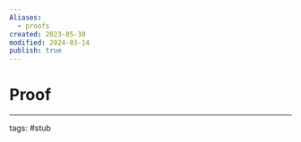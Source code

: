 ```yaml
---
Aliases:
  - proofs
created: 2023-05-30
modified: 2024-03-14
publish: true
---
```


# Proof

---
tags: #stub